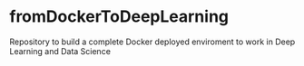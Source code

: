 # fromDockerToDeepLearning
Repository to build a complete Docker deployed enviroment to work in Deep Learning and Data Science
